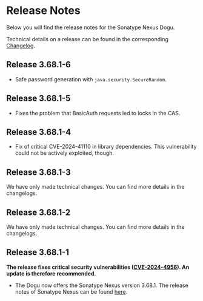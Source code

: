 # Release Notes

Below you will find the release notes for the Sonatype Nexus Dogu. 

Technical details on a release can be found in the corresponding [Changelog](https://docs.cloudogu.com/en/docs/dogus/nexus/CHANGELOG/).

## Release 3.68.1-6
* Safe password generation with `java.security.SecureRandom`.

## Release 3.68.1-5
* Fixes the problem that BasicAuth requests led to locks in the CAS.

## Release 3.68.1-4
* Fix of critical CVE-2024-41110 in library dependencies. This vulnerability could not be actively exploited, though.

## Release 3.68.1-3

We have only made technical changes. You can find more details in the changelogs.

## Release 3.68.1-2

We have only made technical changes. You can find more details in the changelogs.

## Release 3.68.1-1

**The release fixes critical security vulnerabilities ([CVE-2024-4956](https://github.com/advisories/GHSA-6cgv-69mq-8w7x)). An update is therefore recommended.**

* The Dogu now offers the Sonatype Nexus version 3.68.1. The release notes of Sonatype Nexus can be found [here](https://help.sonatype.com/en/sonatype-nexus-repository-3-68-0-release-notes.html).